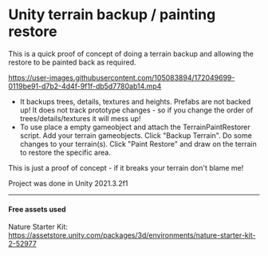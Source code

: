 # Unity terrain backup / painting restore 

This is a quick proof of concept of doing a terrain backup and allowing the restore to be painted back as required.


https://user-images.githubusercontent.com/105083894/172049699-0119be91-d7b2-4d4f-9f1f-db5d7780ab14.mp4


- It backups trees, details, textures and heights. Prefabs are not backed up! It does not track prototype changes - so if you change the order of trees/details/textures it will mess up!
- To use place a empty gameobject and attach the TerrainPaintRestorer script. Add your terrain gameobjects. Click "Backup Terrain". Do some changes to your terrain(s). Click "Paint Restore" and draw on the terrain to restore the specific area.

This is just a proof of concept - if it breaks your terrain don't blame me!

Project was done in Unity 2021.3.2f1

---
#### Free assets used

Nature Starter Kit: https://assetstore.unity.com/packages/3d/environments/nature-starter-kit-2-52977
